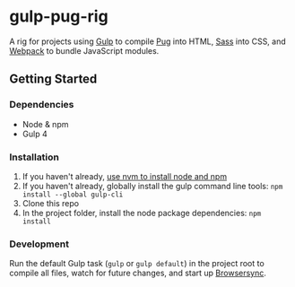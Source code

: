 # gulp-pug-rig

A rig for projects using [Gulp](https://gulpjs.com/) to compile [Pug](https://pugjs.org/) into HTML, [Sass](https://sass-lang.com/) into CSS, and [Webpack](https://webpack.js.org/) to bundle JavaScript modules.


## Getting Started

### Dependencies
* Node & npm
* Gulp 4

### Installation
1. If you haven't already, [use nvm to install node and npm](https://www.codementor.io/mercurial/how-to-install-node-js-on-macos-sierra-mphz41ekk)
2. If you haven't already, globally install the gulp command line tools: `npm install --global gulp-cli`
3. Clone this repo
4. In the project folder, install the node package dependencies: `npm install`

### Development
Run the default Gulp task (`gulp` or `gulp default`) in the project root to compile all files, watch for future changes, and start up [Browsersync](https://browsersync.io/).

